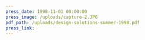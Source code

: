 ```yaml
---
press_date: 1998-11-01 00:00:00
press_image: /uploads/capture-2.JPG
pdf_path: /uploads/design-solutions-summer-1998.pdf
press_link:
---
```

